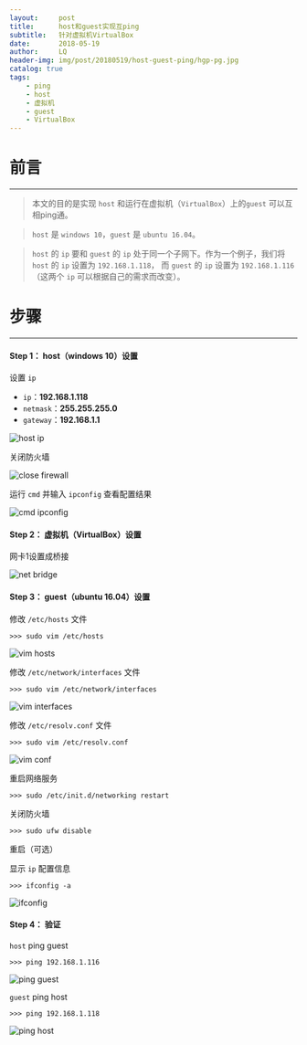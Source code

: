 ```yaml
---
layout:     post
title:      host和guest实现互ping
subtitle:   针对虚拟机VirtualBox
date:       2018-05-19
author:     LQ
header-img: img/post/20180519/host-guest-ping/hgp-pg.jpg
catalog: true
tags:
    - ping
    - host
    - 虚拟机
    - guest
    - VirtualBox
---
```

# 前言
---
>本文的目的是实现 `host` 和运行在虚拟机（`VirtualBox`）上的`guest` 可以互相ping通。

>`host` 是 `windows 10`，`guest` 是 `ubuntu 16.04`。

>`host` 的 `ip` 要和 `guest` 的 `ip` 处于同一个子网下。作为一个例子，我们将 `host` 的 `ip` 设置为 `192.168.1.118`， 而 `guest` 的 `ip` 设置为 `192.168.1.116`（这两个 `ip` 可以根据自己的需求而改变）。 

# 步骤
---

#### Step 1： host（windows 10）设置

设置 `ip`

- `ip`：**192.168.1.118**
- `netmask`：**255.255.255.0**
- `gateway`：**192.168.1.1**

![host ip](https://raw.githubusercontent.com/chenup/chenup.github.io/master/img/post/20180519/host-guest-ping/hgp-hi.png)

关闭防火墙

![close firewall](https://raw.githubusercontent.com/chenup/chenup.github.io/master/img/post/20180519/host-guest-ping/hgp-cf.png)

运行 `cmd` 并输入 `ipconfig` 查看配置结果

![cmd ipconfig](https://raw.githubusercontent.com/chenup/chenup.github.io/master/img/post/20180519/host-guest-ping/hgp-ci.png)

#### Step 2： 虚拟机（VirtualBox）设置

网卡1设置成桥接

![net bridge](https://raw.githubusercontent.com/chenup/chenup.github.io/master/img/post/20180519/host-guest-ping/hgp-nb.png)

#### Step 3： guest（ubuntu 16.04）设置

修改 `/etc/hosts` 文件

```
>>> sudo vim /etc/hosts
```

![vim hosts](https://raw.githubusercontent.com/chenup/chenup.github.io/master/img/post/20180519/host-guest-ping/hgp-vh.png)

修改 `/etc/network/interfaces` 文件

``` 
>>> sudo vim /etc/network/interfaces
```

![vim interfaces](https://raw.githubusercontent.com/chenup/chenup.github.io/master/img/post/20180519/host-guest-ping/hgp-vi.png)

修改 `/etc/resolv.conf` 文件

```
>>> sudo vim /etc/resolv.conf
```

![vim conf](https://raw.githubusercontent.com/chenup/chenup.github.io/master/img/post/20180519/host-guest-ping/hgp-vc.png)

重启网络服务

```
>>> sudo /etc/init.d/networking restart
```

关闭防火墙

```
>>> sudo ufw disable
```

重启（可选）

显示 `ip` 配置信息

```
>>> ifconfig -a
```

![ifconfig](https://raw.githubusercontent.com/chenup/chenup.github.io/master/img/post/20180519/host-guest-ping/hgp-if.png)

#### Step 4： 验证

`host` ping guest

```
>>> ping 192.168.1.116
```

![ping guest](https://raw.githubusercontent.com/chenup/chenup.github.io/master/img/post/20180519/host-guest-ping/hgp-pig.png)

`guest` ping host

```
>>> ping 192.168.1.118
```

![ping host](https://raw.githubusercontent.com/chenup/chenup.github.io/master/img/post/20180519/host-guest-ping/hgp-pih.png)

